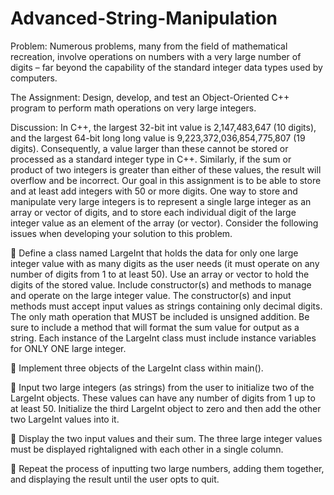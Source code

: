 # Advanced-String-Manipulation
Problem: Numerous problems, many from the field of mathematical recreation, involve operations on
numbers with a very large number of digits – far beyond the capability of the standard integer data types
used by computers.

The Assignment: Design, develop, and test an Object-Oriented C++ program to perform math operations
on very large integers.

Discussion: In C++, the largest 32-bit int value is 2,147,483,647 (10 digits), and the largest 64-bit long
long value is 9,223,372,036,854,775,807 (19 digits). Consequently, a value larger than these cannot be
stored or processed as a standard integer type in C++. Similarly, if the sum or product of two integers is
greater than either of these values, the result will overflow and be incorrect. Our goal in this assignment is
to be able to store and at least add integers with 50 or more digits. One way to store and manipulate very
large integers is to represent a single large integer as an array or vector of digits, and to store each
individual digit of the large integer value as an element of the array (or vector). Consider the following
issues when developing your solution to this problem.

 Define a class named LargeInt that holds the data for only one large integer value with as many
digits as the user needs (it must operate on any number of digits from 1 to at least 50). Use an array
or vector to hold the digits of the stored value. Include constructor(s) and methods to manage and
operate on the large integer value. The constructor(s) and input methods must accept input values
as strings containing only decimal digits. The only math operation that MUST be included is
unsigned addition. Be sure to include a method that will format the sum value for output as a
string. Each instance of the LargeInt class must include instance variables for ONLY ONE large
integer.

 Implement three objects of the LargeInt class within main().

 Input two large integers (as strings) from the user to initialize two of the LargeInt objects. These
values can have any number of digits from 1 up to at least 50. Initialize the third LargeInt object to
zero and then add the other two LargeInt values into it.

 Display the two input values and their sum. The three large integer values must be displayed rightaligned with each other in a single column.

 Repeat the process of inputting two large numbers, adding them together, and displaying the result
until the user opts to quit.

